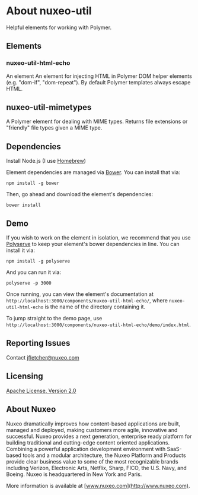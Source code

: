 # About nuxeo-util

Helpful elements for working with Polymer.

## Elements

### nuxeo-util-html-echo

An element An element for injecting HTML in Polymer DOM helper elements (e.g. "dom-if", "dom-repeat"). By default Polymer templates always escape HTML.


## nuxeo-util-mimetypes

A Polymer element for dealing with MIME types. Returns file extensions or "friendly" file types given a MIME type.


## Dependencies

Install Node.js (I use [Homebrew](http://brew.sh/))

Element dependencies are managed via [Bower](http://bower.io/). You can install that via:

    npm install -g bower

Then, go ahead and download the element's dependencies:

    bower install


## Demo

If you wish to work on the element in isolation, we recommend that you use [Polyserve](https://github.com/PolymerLabs/polyserve) to keep your element's bower dependencies in line. You can install it via:

    npm install -g polyserve

And you can run it via:

    polyserve -p 3000

Once running, you can view the element's documentation at `http://localhost:3000/components/nuxeo-util-html-echo/`, where `nuxeo-util-html-echo` is the name of the directory containing it.

To jump straight to the demo page, use `http://localhost:3000/components/nuxeo-util-html-echo/demo/index.html`.


## Reporting Issues

Contact [jfletcher@nuxeo.com](mailto:jfletcher@nuxeo.com)


## Licensing

[Apache License, Version 2.0](http://www.apache.org/licenses/LICENSE-2.0)


## About Nuxeo

Nuxeo dramatically improves how content-based applications are built, managed and deployed, making customers more agile, innovative and successful. Nuxeo provides a next generation, enterprise ready platform for building traditional and cutting-edge content oriented applications. Combining a powerful application development environment with SaaS-based tools and a modular architecture, the Nuxeo Platform and Products provide clear business value to some of the most recognizable brands including Verizon, Electronic Arts, Netflix, Sharp, FICO, the U.S. Navy, and Boeing. Nuxeo is headquartered in New York and Paris.

More information is available at [www.nuxeo.com](http://www.nuxeo.com).